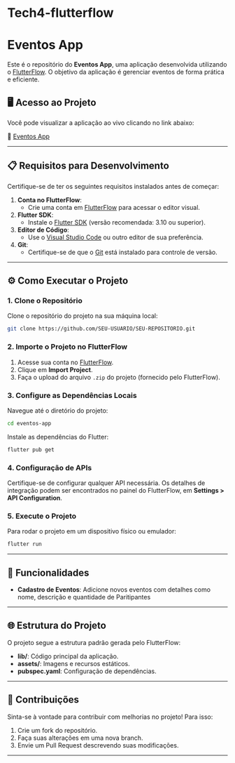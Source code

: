 # Tech4-flutterflow

# Eventos App

Este é o repositório do **Eventos App**, uma aplicação desenvolvida utilizando o [FlutterFlow](https://flutterflow.io/). O objetivo da aplicação é gerenciar eventos de forma prática e eficiente.

## 🖥️ Acesso ao Projeto
Você pode visualizar a aplicação ao vivo clicando no link abaixo:

🔗 [Eventos App](https://eventos-pve7om.flutterflow.app/)

---

## 📋 Requisitos para Desenvolvimento

Certifique-se de ter os seguintes requisitos instalados antes de começar:

1. **Conta no FlutterFlow**:
   - Crie uma conta em [FlutterFlow](https://flutterflow.io/) para acessar o editor visual.
2. **Flutter SDK**:
   - Instale o [Flutter SDK](https://docs.flutter.dev/get-started/install) (versão recomendada: 3.10 ou superior).
3. **Editor de Código**:
   - Use o [Visual Studio Code](https://code.visualstudio.com/) ou outro editor de sua preferência.
4. **Git**:
   - Certifique-se de que o [Git](https://git-scm.com/) está instalado para controle de versão.
---

## ⚙️ Como Executar o Projeto

### 1. Clone o Repositório
Clone o repositório do projeto na sua máquina local:
```bash
git clone https://github.com/SEU-USUARIO/SEU-REPOSITORIO.git
```

### 2. Importe o Projeto no FlutterFlow
1. Acesse sua conta no [FlutterFlow](https://flutterflow.io/).
2. Clique em **Import Project**.
3. Faça o upload do arquivo `.zip` do projeto (fornecido pelo FlutterFlow).

### 3. Configure as Dependências Locais
Navegue até o diretório do projeto:
```bash
cd eventos-app
```

Instale as dependências do Flutter:
```bash
flutter pub get
```

### 4. Configuração de APIs
Certifique-se de configurar qualquer API necessária. Os detalhes de integração podem ser encontrados no painel do FlutterFlow, em **Settings > API Configuration**.

### 5. Execute o Projeto
Para rodar o projeto em um dispositivo físico ou emulador:
```bash
flutter run
```

---

## 🚀 Funcionalidades
- **Cadastro de Eventos**: Adicione novos eventos com detalhes como nome, descrição e quantidade de Paritipantes

---

## 🌐 Estrutura do Projeto
O projeto segue a estrutura padrão gerada pelo FlutterFlow:

- **lib/**: Código principal da aplicação.
- **assets/**: Imagens e recursos estáticos.
- **pubspec.yaml**: Configuração de dependências.

---

## 🤝 Contribuições
Sinta-se à vontade para contribuir com melhorias no projeto! Para isso:

1. Crie um fork do repositório.
2. Faça suas alterações em uma nova branch.
3. Envie um Pull Request descrevendo suas modificações.

---
